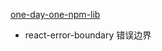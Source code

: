 [one-day-one-npm-lib](https://github.com/Haixiang6123/one-day-one-npm-lib)

- react-error-boundary  错误边界